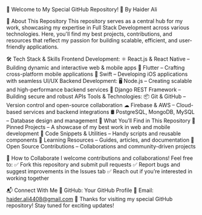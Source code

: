 🚀 Welcome to My Special GitHub Repository!
📌 By Haider Ali

🌟 About This Repository
This repository serves as a central hub for my work, showcasing my expertise in Full Stack Development across various technologies. Here, you'll find my best projects, contributions, and resources that reflect my passion for building scalable, efficient, and user-friendly applications.

🛠 Tech Stack & Skills
Frontend Development:
⚛ React.js & React Native – Building dynamic and interactive web & mobile apps
🎨 Flutter – Crafting cross-platform mobile applications
🍏 Swift – Developing iOS applications with seamless UI/UX
Backend Development:
🖥 Node.js – Creating scalable and high-performance backend services
🐍 Django REST Framework – Building secure and robust APIs
Tools & Technologies:
📦 Git & GitHub – Version control and open-source collaboration
☁ Firebase & AWS – Cloud-based services and backend integrations
🛢 PostgreSQL, MongoDB, MySQL – Database design and management
📌 What You’ll Find in This Repository
🔹 Pinned Projects – A showcase of my best work in web and mobile development
🔹 Code Snippets & Utilities – Handy scripts and reusable components
🔹 Learning Resources – Guides, articles, and documentation
🔹 Open Source Contributions – Collaborations and community-driven projects

🤝 How to Collaborate
I welcome contributions and collaborations! Feel free to:
✅ Fork this repository and submit pull requests
✅ Report bugs and suggest improvements in the Issues tab
✅ Reach out if you’re interested in working together

📬 Connect With Me
💼 GitHub: Your GitHub Profile
💬 Email: haider.ali4408@gmail.com
🚀 Thanks for visiting my special GitHub repository! Stay tuned for exciting updates!


